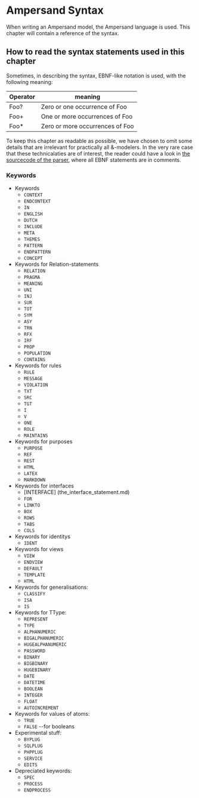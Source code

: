 # Ampersand Syntax

When writing an Ampersand model, the Ampersand language is used. This chapter will contain a reference of the syntax.

## How to read the syntax statements used in this chapter
Sometimes, in describing the syntax, EBNF-like notation is used, with the following meaning:

Operator | meaning
------|------
Foo? | Zero or one occurrence of Foo
Foo+ | One or more occurrences of Foo
Foo\* | Zero or more occurrences of Foo

To keep this chapter as readable as possible, we have chosen to omit some details that are irrelevant for practically all &-modelers. In the very rare case that these technicalaties are of interest, the reader could have a look in [the sourcecode of the parser](https://github.com/AmpersandTarski/Ampersand/blob/master/src/Database/Design/Ampersand/Input/ADL1/Parser.hs), where all EBNF statements are in comments.

### Keywords


 * Keywords
   * `CONTEXT`
   * `ENDCONTEXT`
   * `IN`
   * `ENGLISH`
   * `DUTCH`
   * `INCLUDE`
   * `META`
   * `THEMES`
   * `PATTERN`
   * `ENDPATTERN`
   * `CONCEPT`
 * Keywords for Relation-statements
   * `RELATION`
   * `PRAGMA`
   * `MEANING`
   * `UNI`
   * `INJ`
   * `SUR`
   * `TOT`
   * `SYM`
   * `ASY`
   * `TRN`
   * `RFX`
   * `IRF`
   * `PROP`
   * `POPULATION`
   * `CONTAINS`
 * Keywords for rules
   * `RULE`
   * `MESSAGE`
   * `VIOLATION`
   * `TXT`
   * `SRC`
   * `TGT`
   * `I`
   * `V`
   * `ONE`
   * `ROLE`
   * `MAINTAINS`
 * Keywords for purposes
   * `PURPOSE`
   * `REF`
   * `REST`
   * `HTML`
   * `LATEX`
   * `MARKDOWN`
 * Keywords for interfaces
   * [INTERFACE] (the_interface_statement.md)
   * `FOR`
   * `LINKTO`
   * `BOX`
   * `ROWS`
   * `TABS`
   * `COLS`
 * Keywords for identitys
   * `IDENT`
 * Keywords for views
   * `VIEW`
   * `ENDVIEW`
   * `DEFAULT`
   * `TEMPLATE`
   * `HTML`
 * Keywords for generalisations:
   * `CLASSIFY`
   * `ISA`
   * `IS`
 * Keywords for TType:
   * `REPRESENT`
   * `TYPE`
   * `ALPHANUMERIC`
   * `BIGALPHANUMERIC`
   * `HUGEALPHANUMERIC`
   * `PASSWORD`
   * `BINARY`
   * `BIGBINARY`
   * `HUGEBINARY`
   * `DATE`
   * `DATETIME`
   * `BOOLEAN`
   * `INTEGER`
   * `FLOAT`
   * `AUTOINCREMENT`
 * Keywords for values of atoms:
   * `TRUE`
   * `FALSE` --for booleans
 * Experimental stuff:
   * `BYPLUG`
   * `SQLPLUG`
   * `PHPPLUG`
   * `SERVICE`
   * `EDITS`
 * Depreciated keywords:
   * `SPEC`
   * `PROCESS`
   * `ENDPROCESS`
